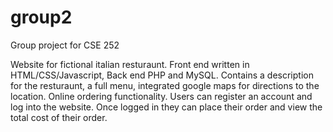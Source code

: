 group2
======
Group project for CSE 252

Website for fictional italian resturaunt. Front end written in HTML/CSS/Javascript, Back end PHP and MySQL.
Contains a description for the resturaunt, a full menu, integrated google maps for directions to the location. 
Online ordering functionality. Users can register an account and log into the website. 
Once logged in they can place their order and view the total cost of their order.
